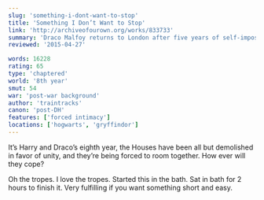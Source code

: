 ```yaml
---
slug: 'something-i-dont-want-to-stop'
title: 'Something I Don’t Want to Stop'
link: 'http://archiveofourown.org/works/833733'
summary: 'Draco Malfoy returns to London after five years of self-imposed exile to start a new life with Harry. But will the secrets of the past destroy everything they’ve worked for?'
reviewed: '2015-04-27'

words: 16228
rating: 65
type: 'chaptered'
world: '8th year'
smut: 54
war: 'post-war background'
author: 'traintracks'
canon: 'post-DH'
features: ['forced intimacy']
locations: ['hogwarts', 'gryffindor']
---
```


It’s Harry and Draco’s eighth year, the Houses have been all but demolished in favor of unity, and they’re being forced to room together. How ever will they cope?

Oh the tropes. I love the tropes. Started this in the bath. Sat in bath for 2 hours to finish it. Very fulfilling if you want something short and easy.
